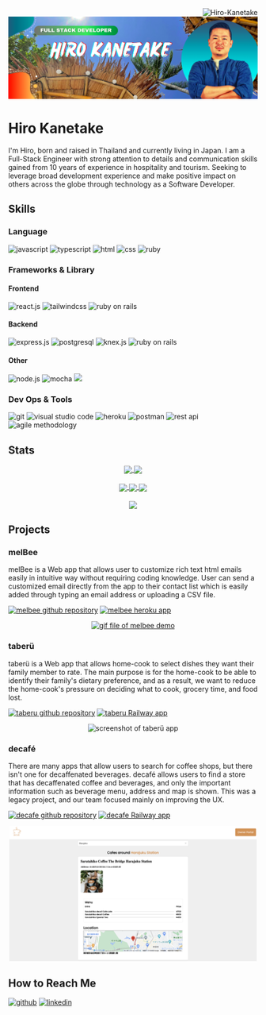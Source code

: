 <div align="right"> <img src="https://komarev.com/ghpvc/?username=Hiro-Kanetake&label=Profile%20views&color=0e75b6&style=flat" alt="Hiro-Kanetake" /> </div>

<img src="Profile Banner.png" alt="profile banner" />

# Hiro Kanetake
I'm Hiro, born and raised in Thailand and currently living in Japan. I am a Full-Stack Engineer with strong attention to details and communication skills gained from 10 years of experience in hospitality and tourism. Seeking to leverage broad development experience and make positive impact on others across the globe through technology as a Software Developer.

## Skills

### Language
<div>
<img src="https://img.shields.io/badge/JavaScript-323330?style=for-the-badge&logo=javascript&logoColor=F7DF1E" alt="javascript" />
<img src="https://img.shields.io/badge/TypeScript-007ACC?style=for-the-badge&logo=typescript&logoColor=white" alt="typescript" />
<img src="https://img.shields.io/badge/HTML5-E34F26?style=for-the-badge&logo=html5&logoColor=white" alt="html" />
<img src="https://img.shields.io/badge/CSS3-1572B6?style=for-the-badge&logo=css3&logoColor=white" alt="css" />
<img src="https://img.shields.io/badge/Ruby-CC342D?style=for-the-badge&logo=ruby&logoColor=white" alt="ruby" />
</div>

### Frameworks & Library
<div>
    <h4> Frontend </h4>
    <img src="https://img.shields.io/badge/React-20232A?style=for-the-badge&logo=react&logoColor=61DAFB" alt="react.js" />
    <img src="https://img.shields.io/badge/Tailwind_CSS-38B2AC?style=for-the-badge&logo=tailwind-css&logoColor=white" alt="tailwindcss" />
    <img src="https://img.shields.io/badge/Ruby_on_Rails-CC0000?style=for-the-badge&logo=ruby-on-rails&logoColor=white" alt="ruby on rails" />
</div>

<div>
    <h4> Backend </h4>
    <img src="https://img.shields.io/badge/Express.js-000000?style=for-the-badge&logo=express&logoColor=white" alt="express.js" />
    <img src="https://img.shields.io/badge/PostgreSQL-316192?style=for-the-badge&logo=postgresql&logoColor=white" alt="postgresql" />
    <img src="https://img.shields.io/badge/Knex-2a2421?style=for-the-badge&logo=&logoColor=white" alt="knex.js" />
    <img src="https://img.shields.io/badge/Ruby_on_Rails-CC0000?style=for-the-badge&logo=ruby-on-rails&logoColor=white" alt="ruby on rails" />
</div>

<div>
    <h4> Other </h4>
    <img src="https://img.shields.io/badge/Node.js-339933?style=for-the-badge&logo=nodedotjs&logoColor=white" alt="node.js" />
    <img src="https://img.shields.io/badge/Mocha-8D6748?style=for-the-badge&logo=Mocha&logoColor=white" alt="mocha" />
    <img src="https://img.shields.io/badge/chai-A30701?style=for-the-badge&logo=chai&logoColor=white" akt="chai">
</div>

### Dev Ops & Tools
<div>
    <img src="https://img.shields.io/badge/GIT-E44C30?style=for-the-badge&logo=git&logoColor=white" alt="git" />
    <img src="https://img.shields.io/badge/Visual_Studio_Code-0078D4?style=for-the-badge&logo=visual%20studio%20code&logoColor=white" alt="visual studio code" />
    <img src="https://img.shields.io/badge/Heroku-430098?style=for-the-badge&logo=heroku&logoColor=white" alt="heroku" />
    <img src="https://img.shields.io/badge/Postman-FF6C37?style=for-the-badge&logo=Postman&logoColor=white" alt="postman" />
    <img src="https://img.shields.io/badge/REST_APIs-CBDCCB?style=for-the-badge&logo=&logoColor=white" alt="rest api" />
    <img src="https://img.shields.io/badge/Agile_Methodology-CBDCCB?style=for-the-badge&logo=&logoColor=white" alt="agile methodology" />
</div>

## Stats
<div align="center">
    <a href="https://github.com/anuraghazra/github-readme-stats">
        <img src="https://github-readme-stats.vercel.app/api?username=Hiro-Kanetake&count_private=true&show_icons=true&theme=vue-dark&line_height=20&card_width=300" align="center" />
    </a>
    <a href="https://github.com/anuraghazra/github-readme-stats">
        <img src="https://github-readme-stats.vercel.app/api/top-langs/?username=Hiro-Kanetake&layout=compact&theme=vue-dark" align="center" />
    </a>
</div>
&nbsp;
<div align="center">
    <a href="https://github.com/vn7n24fzkq/github-profile-summary-cards">
        <img src="https://github-profile-summary-cards.vercel.app/api/cards/repos-per-language?username=Hiro-Kanetake&theme=solarized_dark" width="250" align="center" />
    </a>
    <a href="https://github.com/vn7n24fzkq/github-profile-summary-cards">
        <img src="https://github-profile-summary-cards.vercel.app/api/cards/most-commit-language?username=Hiro-Kanetake&theme=solarized_dark" width="250" align="center" />
    </a>
    <a href="https://github.com/vn7n24fzkq/github-profile-summary-cards">
        <img src="https://github-profile-summary-cards.vercel.app/api/cards/productive-time?username=Hiro-Kanetake&theme=solarized_dark&utcOffset=9" width="250" align="center" />
    </a>
</div>
&nbsp;
<div align="center">
  <a href="https://github.com/ryo-ma/github-profile-trophy">
    <img src="https://github-profile-trophy.vercel.app/?username=Hiro-Kanetake&theme=nord&column=6&no-frame=true&margin-w=10" align="center" />
  </a>
</div>


## Projects
### melBee
melBee is a Web app that allows user to customize rich text html emails easily in intuitive way without requiring coding knowledge. User can send a customized email directly from the app to their contact list which is easily added through typing an email address or uploading a CSV file.

[<img src="https://img.shields.io/badge/GitHub_Repository-100000?style=for-the-badge&logo=github&logoColor=white" alt="melbee github repository" />](https://github.com/melBee-newsletter/melBee)
[<img src="https://img.shields.io/badge/App_on_Heroku-430098?style=for-the-badge&logo=heroku&logoColor=white" alt="melbee heroku app" />](http://melbee.herokuapp.com/)

<div align="center">
    <a href="https://www.youtube.com/embed/Bj7EGQSIuTE?controls=0" target="_blank">
        <img width="500" alt="gif file of melbee demo" src="melBee-demo.gif">
    </a>
</div>

### taberü
taberü is a Web app that allows home-cook to select dishes they want their family member to rate. The main purpose is for the home-cook to be able to identify their family's dietary preference, and as a result, we want to reduce the home-cook's pressure on deciding what to cook, grocery time, and food lost.

[<img src="https://img.shields.io/badge/GitHub_Repository-100000?style=for-the-badge&logo=github&logoColor=white" alt="taberu github repository" />](https://github.com/Hiro-Kanetake/taberu)
[<img src="https://img.shields.io/badge/Railway-131415?style=for-the-badge&logo=railway&logoColor=white" alt="taberu Railway app" />](https://taberu.up.railway.app/)

<div align="center">
        <img width="500" alt="screenshot of taberü app" src="taberu%CC%88.png">
</div>

### decafé
There are many apps that allow users to search for coffee shops, but there isn't one for decaffenated beverages. decafé allows users to find a store that has decaffenated coffee and beverages, and only the important information such as beverage menu, address and map is shown.
This was a legacy project, and our team focused mainly on improving the UX.

[<img src="https://img.shields.io/badge/GitHub_Repository-100000?style=for-the-badge&logo=github&logoColor=white" alt="decafe github repository" />](https://github.com/Hiro-Kanetake/decafe)
[<img src="https://img.shields.io/badge/Railway-131415?style=for-the-badge&logo=railway&logoColor=white" alt="decafe Railway app" />](https://decafe-v2.up.railway.app/)

<div align="center">
        <img width="500" alt="screenshot of decafé app" src="decafe%CC%81.png">
</div>

## How to Reach Me
[<img src="https://img.shields.io/badge/GitHub-100000?style=for-the-badge&logo=github&logoColor=white" alt="github" />](https://github.com/Hiro-Kanetake/decafe)
[<img src='https://img.shields.io/badge/LinkedIn-0077B5?style=for-the-badge&logo=linkedin&logoColor=white' alt='linkedin' />](https://www.linkedin.com/in/hiro-kanetake/) 

<!--
**Hiro-Kanetake/Hiro-Kanetake** is a ✨ _special_ ✨ repository because its `README.md` (this file) appears on your GitHub profile.

Here are some ideas to get you started:

- 🔭 I’m currently working on ...
- 🌱 I’m currently learning ...
- 👯 I’m looking to collaborate on ...
- 🤔 I’m looking for help with ...
- 💬 Ask me about ...
- 📫 How to reach me: ...
- 😄 Pronouns: ...
- ⚡ Fun fact: ...
-->
